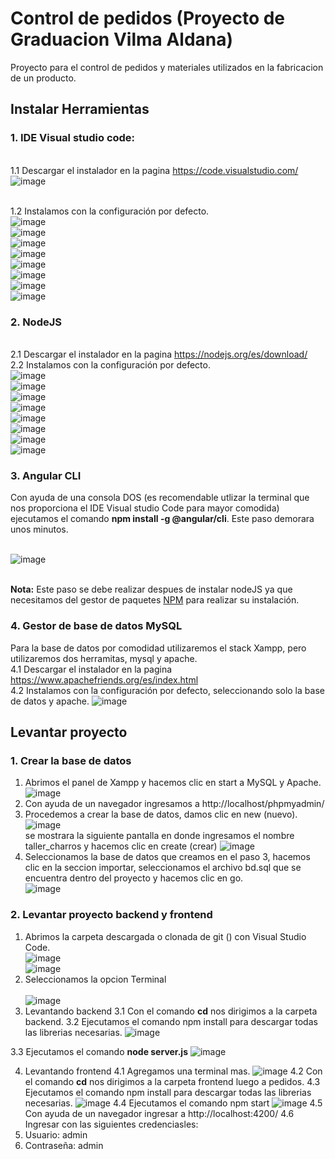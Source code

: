 # Control de pedidos (Proyecto de Graduacion Vilma Aldana)

Proyecto para el control de pedidos y materiales utilizados en la fabricacion de un producto.

## Instalar Herramientas
### 1. IDE Visual studio code:
<br>1.1 Descargar el instalador en la pagina https://code.visualstudio.com/
<br>![image](https://user-images.githubusercontent.com/38637350/133938380-1abe685f-12b7-42fa-a4fa-53af0bc45887.png)

<br>1.2 Instalamos con la configuración por defecto.
<br>![image](https://user-images.githubusercontent.com/38637350/133938568-6f83486b-065d-43ef-ba18-2141658331d7.png)
<br>![image](https://user-images.githubusercontent.com/38637350/133938659-5e10eff7-31b3-4d37-8001-ee055db71db3.png)
<br>![image](https://user-images.githubusercontent.com/38637350/133938694-6f38d186-5f09-41e7-a51e-1a7c6e2bd977.png)
<br>![image](https://user-images.githubusercontent.com/38637350/133938712-a7b8e19c-0bd5-4e0d-a6dc-ba3291deeb01.png)
<br>![image](https://user-images.githubusercontent.com/38637350/133938730-0cfb5a48-c5b3-4a17-a817-ddc91e53f5a2.png)
<br>![image](https://user-images.githubusercontent.com/38637350/133938786-97fa63c0-eba9-43d7-922c-a303d67bf97b.png)
<br>![image](https://user-images.githubusercontent.com/38637350/133938794-455c94a1-f8ce-40a8-9708-2a1d988c218f.png)
<br>![image](https://user-images.githubusercontent.com/38637350/133938818-d902d44b-b0bc-4b5a-8c1f-7456d7a2e876.png)

### 2. NodeJS 
<br>2.1 Descargar el instalador en la pagina https://nodejs.org/es/download/
<br>2.2 Instalamos con la configuración por defecto.
<br>![image](https://user-images.githubusercontent.com/38637350/133939167-857ead4b-74f7-4a8d-9a8f-fdb49e4fa1ce.png)
<br>![image](https://user-images.githubusercontent.com/38637350/133939175-5193ba5b-02f3-459d-8228-7ffb90e2d978.png)
<br>![image](https://user-images.githubusercontent.com/38637350/133939182-2c0304ab-d670-4eff-92c2-8a388616b91f.png)
<br>![image](https://user-images.githubusercontent.com/38637350/133939204-66720433-e199-4519-976c-0eea5da9c827.png)
<br>![image](https://user-images.githubusercontent.com/38637350/133939220-81efdc03-910d-4155-910a-a6d8b2326f2e.png)
<br>![image](https://user-images.githubusercontent.com/38637350/133939292-4c9b3391-6b90-4d55-b78d-2c55d41b1256.png)
<br>![image](https://user-images.githubusercontent.com/38637350/133939310-53bed1e0-9750-4bc3-b7da-855941c91b8d.png)
<br>![image](https://user-images.githubusercontent.com/38637350/133939335-a1becf87-c164-4458-a0f3-aeef153d813a.png)
### 3. Angular CLI
  Con ayuda de una consola DOS (es recomendable utlizar la terminal que nos proporciona el IDE Visual studio Code para mayor comodida) ejecutamos el comando <b>npm install -g @angular/cli</b>. Este paso demorara unos minutos.
  
<br>  ![image](https://user-images.githubusercontent.com/38637350/133940041-ef97e986-75c2-46ea-9f55-0b179d31a596.png)

 <br> <b>Nota:</b> Este paso se debe realizar despues de instalar nodeJS ya que necesitamos del gestor de paquetes <a href="https://docs.npmjs.com/about-npm">NPM</a> para realizar su instalación.
 
### 4. Gestor de base de datos MySQL
Para la base de datos por comodidad utilizaremos el stack Xampp, pero utilizaremos dos herramitas, mysql y apache.
<br>4.1 Descargar el instalador en la pagina https://www.apachefriends.org/es/index.html
<br>4.2 Instalamos con la configuración por defecto, seleccionando solo la base de datos y apache.
![image](https://user-images.githubusercontent.com/38637350/133939637-ae2e4336-70d5-4cc3-b7f5-6b35adbe0094.png)



## Levantar proyecto
### 1. Crear la base de datos
 1. Abrimos el panel de Xampp y hacemos clic en start a MySQL y Apache.
 <br> ![image](https://user-images.githubusercontent.com/38637350/133940203-df0c5101-fe9d-4ee0-b51f-5b9f87ffc638.png)
 2. Con ayuda de un navegador ingresamos a http://localhost/phpmyadmin/
 3. Procedemos a crear la base de datos, damos clic en new (nuevo).
 <br> ![image](https://user-images.githubusercontent.com/38637350/133940345-51df5790-1604-4e26-b477-5c76e2712308.png)
 <br> se mostrara la siguiente pantalla en donde ingresamos el nombre taller_charros y hacemos clic en create (crear)
 ![image](https://user-images.githubusercontent.com/38637350/133940373-a1c1988c-1a4b-449e-b193-0a947210232b.png)
 4. Seleccionamos la base de datos que creamos en el paso 3, hacemos clic en la seccion importar, seleccionamos el archivo bd.sql que se encuentra dentro del proyecto
    y hacemos clic en go.
 <br>   ![image](https://user-images.githubusercontent.com/38637350/133946863-417a797c-d69d-4786-9262-1fa35683347f.png)

### 2. Levantar proyecto backend y frontend
 1. Abrimos la carpeta descargada o clonada de git () con Visual Studio Code.
<br> ![image](https://user-images.githubusercontent.com/38637350/133947546-f9bbcb08-5f1f-4cc8-9582-5b7b81af5bf7.png)
<br> ![image](https://user-images.githubusercontent.com/38637350/133947616-493eb5e2-1f6c-46d9-961c-65434067a3bd.png)
 2. Seleccionamos la opcion Terminal  
<br>![image](https://user-images.githubusercontent.com/38637350/133947664-ba4cc823-fb91-4de5-bed3-9d0bd934bacb.png)
 3. Levantando backend
 3.1 Con el comando <b>cd</b> nos dirigimos a la carpeta backend.
 3.2 Ejecutamos el comando npm install para descargar todas las librerias necesarias.
 ![image](https://user-images.githubusercontent.com/38637350/133947787-c0fc94ac-37ca-4ee9-ab43-439916d1da8c.png)

 3.3 Ejecutamos el comando  <b>node server.js</b>
![image](https://user-images.githubusercontent.com/38637350/133947871-e87148f5-2e4f-451e-add3-4997acf3c6f3.png)

 4. Levantando frontend
 4.1 Agregamos una terminal mas.
 ![image](https://user-images.githubusercontent.com/38637350/133947948-2fa7b6e7-33dd-4d3c-8e83-5f5106fbe818.png)
 4.2 Con el comando <b>cd</b> nos dirigimos a la carpeta frontend luego a pedidos.
 4.3 Ejecutamos el comando npm install para descargar todas las librerias necesarias.
  ![image](https://user-images.githubusercontent.com/38637350/133948034-224dc49e-9fe5-4532-b9c9-7ad4ca481dff.png)
 4.4 Ejecutamos el comando npm start 
 ![image](https://user-images.githubusercontent.com/38637350/133948147-49b9ce09-2dc4-4f0e-ba4f-170ba4deac3b.png)
 4.5 Con ayuda de un navegador ingresar a http://localhost:4200/ 
 4.6 Ingresar con las siguientes credenciasles:
          <li> Usuario: admin</li>
           <li>Contraseña: admin</li>


 
